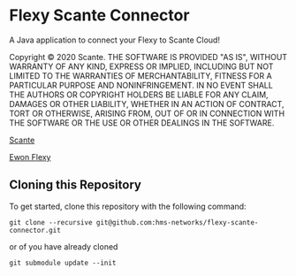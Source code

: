 # Flexy Scante Connector
A Java application to connect your Flexy to Scante Cloud!

Copyright © 2020 Scante.
THE SOFTWARE IS PROVIDED "AS IS", WITHOUT WARRANTY OF ANY KIND, EXPRESS OR IMPLIED, INCLUDING BUT NOT LIMITED TO THE WARRANTIES OF MERCHANTABILITY, FITNESS FOR A PARTICULAR PURPOSE AND NONINFRINGEMENT. IN NO EVENT SHALL THE AUTHORS OR COPYRIGHT HOLDERS BE LIABLE FOR ANY CLAIM, DAMAGES OR OTHER LIABILITY, WHETHER IN AN ACTION OF CONTRACT, TORT OR OTHERWISE, ARISING FROM, OUT OF OR IN CONNECTION WITH THE SOFTWARE OR THE USE OR OTHER DEALINGS IN THE SOFTWARE.

[Scante](https://scante.net)

[Ewon Flexy](https://ewon.biz/products/ewon-flexy)

## Cloning this Repository
To get started, clone this repository with the following command: 
```
git clone --recursive git@github.com:hms-networks/flexy-scante-connector.git
```

or of you have already cloned 
```
git submodule update --init
```
